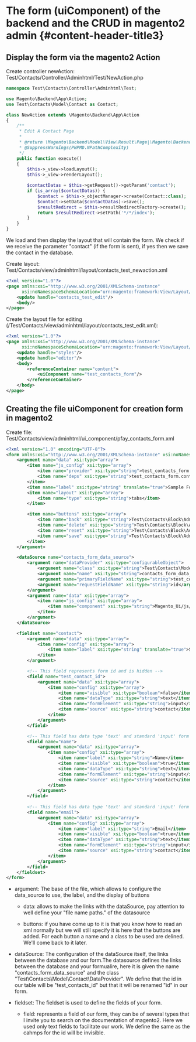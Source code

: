# The form \(uiComponent\) of the backend and the CRUD in magento2 admin {#content-header-title3}

## Display the form via the magento2 Action

Create controller newAction: Test/Contacts/Controller/Adminhtml/Test/NewAction.php

```php
namespace Test\Contacts\Controller\Adminhtml\Test;

use Magento\Backend\App\Action;
use Test\Contacts\Model\Contact as Contact;

class NewAction extends \Magento\Backend\App\Action
{
    /**
     * Edit A Contact Page
     *
     * @return \Magento\Backend\Model\View\Result\Page|\Magento\Backend\Model\View\Result\Redirect
     * @SuppressWarnings(PHPMD.NPathComplexity)
     */
    public function execute()
    {
        $this->_view->loadLayout();
        $this->_view->renderLayout();

        $contactDatas = $this->getRequest()->getParam('contact');
        if (is_array($contactDatas)) {
            $contact = $this->_objectManager->create(Contact::class);
            $contact->setData($contactDatas)->save();
            $resultRedirect = $this->resultRedirectFactory->create();
            return $resultRedirect->setPath('*/*/index');
        }
    }
}
```

We load and then display the layout that will contain the form. We check if we receive the parameter "contact" \(if the form is sent\), if yes then we save the contact in the database.

Create layout: Test/Contacts/view/adminhtml/layout/contacts\_test\_newaction.xml

```xml
<?xml version="1.0"?>
<page xmlns:xsi="http://www.w3.org/2001/XMLSchema-instance"
      xsi:noNamespaceSchemaLocation="urn:magento:framework:View/Layout/etc/page_configuration.xsd">
    <update handle="contacts_test_edit"/>
    <body/>
</page>
```

Create the layout file for editing \(/Test/Contacts/view/adminhtml/layout/contacts\_test\_edit.xml\):

```xml
<?xml version="1.0"?>
<page xmlns:xsi="http://www.w3.org/2001/XMLSchema-instance"
      xsi:noNamespaceSchemaLocation="urn:magento:framework:View/Layout/etc/page_configuration.xsd">
    <update handle="styles"/>
    <update handle="editor"/>
    <body>
        <referenceContainer name="content">
            <uiComponent name="test_contacts_form"/>
        </referenceContainer>
    </body>
</page>
```

## Creating the file uiComponent for creation form in magento2

Create file: Test/Contacts/view/adminhtml/ui\_component/pfay\_contacts\_form.xml

```xml
<?xml version="1.0" encoding="UTF-8"?>
<form xmlns:xsi="http://www.w3.org/2001/XMLSchema-instance" xsi:noNamespaceSchemaLocation="urn:magento:module:Magento_Ui:etc/ui_configuration.xsd">
    <argument name="data" xsi:type="array">
        <item name="js_config" xsi:type="array">
            <item name="provider" xsi:type="string">test_contacts_form.contacts_form_data_source</item>
            <item name="deps" xsi:type="string">test_contacts_form.contacts_form_data_source</item>
        </item>
        <item name="label" xsi:type="string" translate="true">Sample Form</item>
        <item name="layout" xsi:type="array">
            <item name="type" xsi:type="string">tabs</item>
        </item>

        <item name="buttons" xsi:type="array">
            <item name="back" xsi:type="string">Test\Contacts\Block\Adminhtml\Contact\Edit\BackButton</item>
            <item name="delete" xsi:type="string">Test\Contacts\Block\Adminhtml\Contact\Edit\DeleteButton</item>
            <item name="reset" xsi:type="string">Test\Contacts\Block\Adminhtml\Contact\Edit\ResetButton</item>
            <item name="save" xsi:type="string">Test\Contacts\Block\Adminhtml\Contact\Edit\SaveButton</item>
        </item>
    </argument>

    <dataSource name="contacts_form_data_source">
        <argument name="dataProvider" xsi:type="configurableObject">
            <argument name="class" xsi:type="string">Test\Contacts\Model\Contact\DataProvider</argument>
            <argument name="name" xsi:type="string">contacts_form_data_source</argument>
            <argument name="primaryFieldName" xsi:type="string">test_contacts_id</argument>
            <argument name="requestFieldName" xsi:type="string">id</argument>
        </argument>
        <argument name="data" xsi:type="array">
            <item name="js_config" xsi:type="array">
                <item name="component" xsi:type="string">Magento_Ui/js/form/provider</item>
            </item>
        </argument>
    </dataSource>

    <fieldset name="contact">
        <argument name="data" xsi:type="array">
            <item name="config" xsi:type="array">
                <item name="label" xsi:type="string" translate="true">Sample Fieldset</item>
            </item>
        </argument>

        <!-- This field represents form id and is hidden -->
        <field name="test_contact_id">
            <argument name="data" xsi:type="array">
                <item name="config" xsi:type="array">
                    <item name="visible" xsi:type="boolean">false</item>
                    <item name="dataType" xsi:type="string">text</item>
                    <item name="formElement" xsi:type="string">input</item>
                    <item name="source" xsi:type="string">contact</item>
                </item>
            </argument>
        </field>

        <!-- This field has data type 'text' and standard 'input' form element and looks like input -->
        <field name="name">
            <argument name="data" xsi:type="array">
                <item name="config" xsi:type="array">
                    <item name="label" xsi:type="string">Name</item>
                    <item name="visible" xsi:type="boolean">true</item>
                    <item name="dataType" xsi:type="string">text</item>
                    <item name="formElement" xsi:type="string">input</item>
                    <item name="source" xsi:type="string">contact</item>
                </item>
            </argument>
        </field>
        
        <!-- This field has data type 'text' and standard 'input' form element and looks like input -->
        <field name="email">
            <argument name="data" xsi:type="array">
                <item name="config" xsi:type="array">
                    <item name="label" xsi:type="string">Email</item>
                    <item name="visible" xsi:type="boolean">true</item>
                    <item name="dataType" xsi:type="string">text</item>
                    <item name="formElement" xsi:type="string">input</item>
                    <item name="source" xsi:type="string">contact</item>
                </item>
            </argument>
        </field>
    </fieldset>
</form>
```

- argument: The base of the file, which allows to configure the data\_source to use, the label, and the display of buttons

	- data: allows to make the links with the dataSource, pay attention to well define your "file name paths." of the datasource

    - buttons: if you have come up to it is that you know how to read an xml normally but we will still specify it is here that the buttons are added. For each button a name and a class to be used are delined. We'll come back to it later. 

- dataSource: The configuration of the dataSource itself, the links between the database and our form.The datasource defines the links between the database and your formualire, here it is given the name "contacts\_form\_data\_source" and the class "Test\Contacts\Model\Contact\DataProvider". We define that the id in our table will be "test\_contacts\_id" but that it will be renamed "id" in our form.

- fieldset: The fieldset is used to define the fields of your form.

    - field: represents a field of our form, they can be of several types that I invite you to search on the documentation of magento2. Here we used only text fields to facilitate our work. We define the same as the cahmps for the id will be invisible. 

